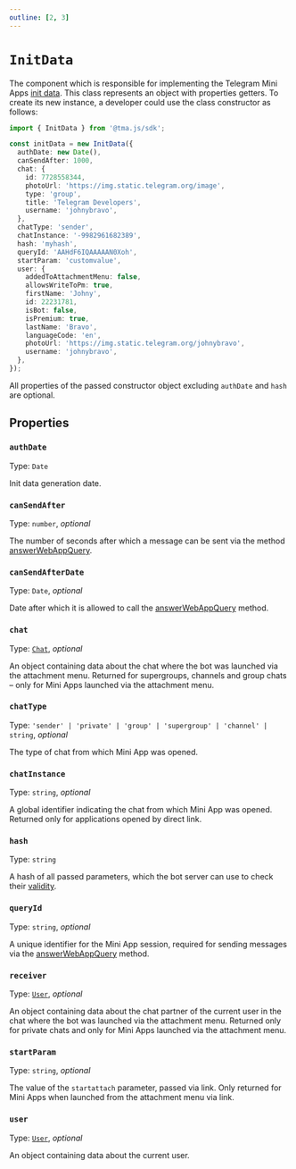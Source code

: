```yaml
---
outline: [2, 3]
---
```


# `InitData`

The component which is responsible for implementing the Telegram Mini
Apps [init data](../../../../platform/launch-parameters/init-data.md). This class represents
an object with properties getters. To create its new instance, a developer could use the class
constructor as follows:

```typescript
import { InitData } from '@tma.js/sdk';

const initData = new InitData({
  authDate: new Date(),
  canSendAfter: 1000,
  chat: {
    id: 7728558344,
    photoUrl: 'https://img.static.telegram.org/image',
    type: 'group',
    title: 'Telegram Developers',
    username: 'johnybravo',
  },
  chatType: 'sender',
  chatInstance: '-9982961682389',
  hash: 'myhash',
  queryId: 'AAHdF6IQAAAAAN0Xoh',
  startParam: 'customvalue',
  user: {
    addedToAttachmentMenu: false,
    allowsWriteToPm: true,
    firstName: 'Johny',
    id: 22231781,
    isBot: false,
    isPremium: true,
    lastName: 'Bravo',
    languageCode: 'en',
    photoUrl: 'https://img.static.telegram.org/johnybravo',
    username: 'johnybravo',
  },
});
```

All properties of the passed constructor object excluding `authDate` and `hash` are optional.

## Properties

### `authDate`

Type: `Date`

Init data generation date.

### `canSendAfter`

Type: `number`, _optional_

The number of seconds after which a message can be sent via the
method [answerWebAppQuery](https://core.telegram.org/bots/api#answerwebappquery).

### `canSendAfterDate`

Type: `Date`, _optional_

Date after which it is allowed to call
the [answerWebAppQuery](https://core.telegram.org/bots/api#answerwebappquery) method.

### `chat`

Type: [`Chat`](../../tma-js-init-data/chat.md), _optional_

An object containing data about the chat where the bot was launched via the attachment menu.
Returned for supergroups, channels and group chats – only for Mini Apps launched via the attachment
menu.

### `chatType`

Type: `'sender' | 'private' | 'group' | 'supergroup' | 'channel' | string`, _optional_

The type of chat from which Mini App was opened.

### `chatInstance`

Type: `string`, _optional_

A global identifier indicating the chat from which Mini App was opened. Returned only for
applications opened by direct link.

### `hash`

Type: `string`

A hash of all passed parameters, which the bot server can use to check
their [validity](https://core.telegram.org/bots/webapps#validating-data-received-via-the-web-app).

### `queryId`

Type: `string`, _optional_

A unique identifier for the Mini App session, required for sending
messages via the [answerWebAppQuery](https://core.telegram.org/bots/api#answerwebappquery) method.

### `receiver`

Type: [`User`](../../tma-js-init-data/user.md), _optional_

An object containing data about the chat partner of the current user in the chat where the bot was
launched via the attachment menu. Returned only for private chats and only for Mini Apps launched
via the attachment menu.

### `startParam`

Type: `string`, _optional_

The value of the `startattach` parameter, passed via link. Only returned for
Mini Apps when launched from the attachment menu via link.

### `user`

Type: [`User`](../../tma-js-init-data/user.md), _optional_

An object containing data about the current user.
